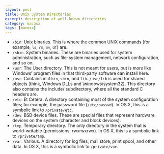 ```yaml
---
layout: post
title: Unix System Directories
excerpt: description of well-known directories
category: macosx
tags: [macosx]
---
```


* `/bin`: Unix binaries. This is where the common UNIX commands (for example, `ls`, `rm`, `mv`, `df`) are.
* `/sbin`: System binaries. These are binaries used for system administration, such as file-system management, network configuration, and so on.
* `/usr`: The User directory. This is not meant for users, but is more like Windows’ program files in that third-party software can install here.
* `/usr`: Contains in it `bin`, `sbin`, and `lib`. `/usr/lib` is used for shared objects (think, Windows DLLs and \windows\system32). This directory also contains the include/ subdirectory, where all the standard C headers are.
* `/etc`: Et Cetera. A directory containing most of the system configuration files; for example, the password file (`/etc/passwd`). In OS X, this is a symbolic link to `/private/etc`.
* `/dev`: BSD device files. These are special files that represent hardware devices on the system (character and block devices).
* `/tmp`: Temporary directory. The only directory in the system that is world-writable (permissions: rwxrwxrwx). In OS X, this is a symbolic link to `/private/tmp`.
* `/var`: Various. A directory for log files, mail store, print spool, and other data. In OS X, this is a symbolic link to `/private/var`.
